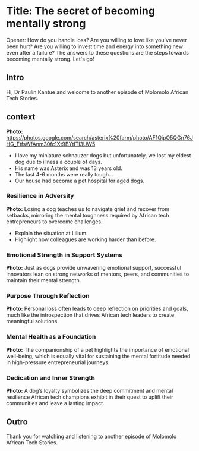 # Title: The secret of becoming mentally strong 
Opener: How do you handle loss? Are you willing to love like you've never been hurt? Are you willing to invest time and energy into something new even after a failure? The answers to these questions are the steps towards becoming mentally strong. Let's go! 

## Intro
Hi, Dr Paulin Kantue and welcome to another episode of Molomolo African Tech Stories.

## context
**Photo:** https://photos.google.com/search/asterix%20farm/photo/AF1QipO5QGn76JHG_FtfsWfAnm30fc1Xt9BYtITl3UW5
- I love my miniature schnauzer dogs but unfortunately, we lost my eldest dog due to illness a couple of days.
- His name was Asterix and was 13 years old.
- The last 4-6 months were really tough...
- Our house had become a pet hospital for aged dogs.

### Resilience in Adversity
**Photo:** 
Losing a dog teaches us to navigate grief and recover from setbacks, mirroring the mental toughness required by African tech entrepreneurs to overcome challenges.
- Explain the situation at Lilium.
- Highlight how colleagues are working harder than before.

### Emotional Strength in Support Systems
**Photo:** 
Just as dogs provide unwavering emotional support, successful innovators lean on strong networks of mentors, peers, and communities to maintain their mental strength.

### Purpose Through Reflection 
**Photo:** 
Personal loss often leads to deep reflection on priorities and goals, much like the introspection that drives African tech leaders to create meaningful solutions.

### Mental Health as a Foundation
**Photo:** 
The companionship of a pet highlights the importance of emotional well-being, which is equally vital for sustaining the mental fortitude needed in high-pressure entrepreneurial journeys.

### Dedication and Inner Strength
**Photo:** 
A dog’s loyalty symbolizes the deep commitment and mental resilience African tech champions exhibit in their quest to uplift their communities and leave a lasting impact.  

## Outro
Thank you for watching and listening to another episode of Molomolo African Tech Stories. 
